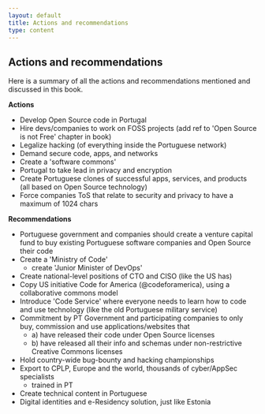 ```yaml
---
layout: default
title: Actions and recommendations
type: content
---
```


## Actions and recommendations

Here is a summary of all the actions and recommendations mentioned and discussed in this book.

**Actions**

  * Develop Open Source code in Portugal
  * Hire devs/companies to work on FOSS projects (add ref to 'Open Source is not Free' chapter in book)
  * Legalize hacking (of everything inside the Portuguese network)
  * Demand secure code, apps, and networks
  * Create a 'software commons'
  * Portugal to take lead in privacy and encryption
  * Create Portuguese clones of successful apps, services, and products (all based on Open Source technology)
  * Force companies ToS that relate to security and privacy to have a maximum of 1024 chars

**Recommendations**

  * Portuguese government and companies should create a venture capital fund to buy existing Portuguese software companies and Open Source their code
  * Create a 'Ministry of Code'
    * create 'Junior Minister of DevOps'
  * Create national-level positions of CTO and CISO (like the US has)
  * Copy US initiative Code for America (@codeforamerica), using a collaborative commons model
  * Introduce 'Code Service' where everyone needs to learn how to code and use technology (like the old Portuguese military service)
  * Commitment by PT Government and participating companies to only buy, commission and use applications/websites that
    * a) have released their code under Open Source licenses
    * b) have released all their info and schemas under non-restrictive Creative Commons licenses
  * Hold country-wide bug-bounty and hacking championships
  * Export to CPLP, Europe and the world, thousands of cyber/AppSec specialists
    * trained in PT
  * Create technical content in Portuguese
  * Digital identities and e-Residency solution, just like Estonia
